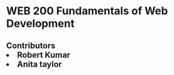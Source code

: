   <h1>WEB 200 Fundamentals of Web Development</h1>
  <h2>Contributors
    <li>Robert Kumar </li>
    <li>Anita taylor </li>
  </h2>
  
